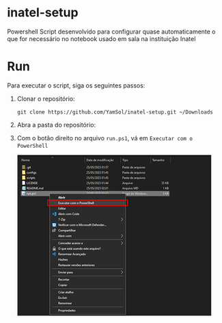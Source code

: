 # inatel-setup
Powershell Script desenvolvido para configurar quase automaticamente o que for necessário no notebook usado em sala na instituição Inatel

# Run
Para executar o script, siga os seguintes passos:
1. Clonar o repositório:
   ```
   git clone https://github.com/YamSol/inatel-setup.git ~/Downloads
   ```
2. Abra a pasta do repositório:
3. Com o botão direito no arquivo `run.ps1`, vá em `Executar com o PowerShell`
   
   ![](./assets/executar-script.png)
